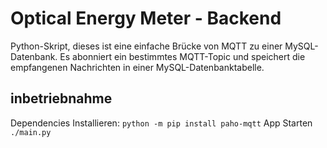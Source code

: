 # Optical Energy Meter - Backend
Python-Skript, dieses ist eine einfache Brücke von MQTT zu einer MySQL-Datenbank. Es abonniert ein bestimmtes MQTT-Topic und speichert die empfangenen Nachrichten in einer MySQL-Datenbanktabelle.

## inbetriebnahme
Dependencies Installieren:
`python -m pip install paho-mqtt`
App Starten
`./main.py` 